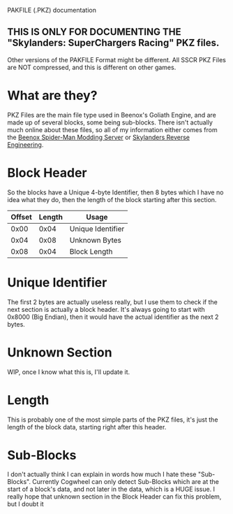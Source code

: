 PAKFILE (.PKZ) documentation
## THIS IS ONLY FOR DOCUMENTING THE "Skylanders: SuperChargers Racing" PKZ files.
Other versions of the PAKFILE Format might be different.
All SSCR PKZ Files are NOT compressed, and this is different on other games.
# What are they?
PKZ Files are the main file type used in Beenox's Goliath Engine, and are made up of several blocks, some being sub-blocks. There isn't actually much online about these files, so all of my information either comes from the 
[Beenox Spider-Man Modding Server](https://discord.gg/EvwSfyQz9Z) or [Skylanders Reverse Engineering](https://discord.gg/ZmZshRs5m3). 
# Block Header
So the blocks have a Unique 4-byte Identifier, then 8 bytes which I have no idea what they do, then the length of the block starting after this section.

| Offset    | Length | Usage |
| -------- | ------- | ----- |
| 0x00  | 0x04    | Unique Identifier |
| 0x04 | 0x08     | Unknown Bytes |
| 0x08    | 0x04    | Block Length |

# Unique Identifier
The first 2 bytes are actually useless really, but I use them to check if the next section is actually a block header. It's always going to start with 0x8000 (Big Endian), then it would have the actual identifier as the next 2 bytes.

# Unknown Section
WIP, once I know what this is, I'll update it.

# Length
This is probably one of the most simple parts of the PKZ files, it's just the length of the block data, starting right after this header.

# Sub-Blocks
I don't actually think I can explain in words how much I hate these "Sub-Blocks". Currently Cogwheel can only detect Sub-Blocks which are at the start of a block's data, and not later in the data, which is a HUGE issue. I really hope that unknown section in the Block Header can fix this problem, but I doubt it
